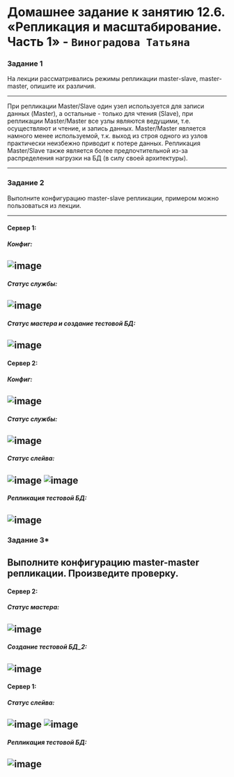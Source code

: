 # Домашнее задание к занятию 12.6. «Репликация и масштабирование. Часть 1» - `Виноградова Татьяна`

### Задание 1

На лекции рассматривались режимы репликации master-slave, master-master, опишите их различия.

--- 

При репликации Master/Slave один узел используется для записи данных (Master), а остальные - только для чтения (Slave),
при репликации Master/Master все узлы являются ведущими, т.е. осуществляют и чтение, и запись данных. 
Master/Master является намного менее используемой, т.к. выход из строя одного из узлов практически неизбежно приводит к потере данных.
Репликация Master/Slave также является более предпочтительной из-за распределения нагрузки на БД (в силу своей архитектуры).

---

### Задание 2

Выполните конфигурацию master-slave репликации, примером можно пользоваться из лекции.

---
#### Сервер 1:
##### Конфиг:
![image](https://user-images.githubusercontent.com/103531664/221381378-ee5b4611-c9ea-499e-aead-a169f83053e7.png)
---
##### Статус службы:
![image](https://user-images.githubusercontent.com/103531664/221381388-8810ba25-458f-42f8-8053-930c1005f235.png)
---
##### Статус мастера и создание тестовой БД:
![image](https://user-images.githubusercontent.com/103531664/221381429-15468c4c-8d49-4c7c-b718-3e09c1370b77.png)
---
#### Сервер 2:
##### Конфиг:
![image](https://user-images.githubusercontent.com/103531664/221381463-b70d4b23-19a9-43fa-9f06-935b2df75ef2.png)
---
##### Статус службы:
![image](https://user-images.githubusercontent.com/103531664/221381474-524c3d13-ccf1-4890-90a8-f04e458caf29.png)
---
##### Статус слейва:
![image](https://user-images.githubusercontent.com/103531664/221381644-6afafc71-2a40-44de-82f1-2297c2610306.png)
![image](https://user-images.githubusercontent.com/103531664/221381651-7e5398df-fc4c-47f9-b10f-9ce9465ddf18.png)
---
##### Репликация тестовой БД:
![image](https://user-images.githubusercontent.com/103531664/221381698-58e9fdb4-7192-4abe-a4a0-a04e40aa9964.png)
---

### Задание 3* 

Выполните конфигурацию master-master репликации. Произведите проверку.
---
#### Сервер 2:
##### Статус мастера:
![image](https://user-images.githubusercontent.com/103531664/221381802-21284ac8-8541-457a-b8f5-d2600d658f6f.png)
---
##### Создание тестовой БД_2:
![image](https://user-images.githubusercontent.com/103531664/221381858-9b5f1788-a2b0-4924-9065-b4c2e151a97f.png)
---
#### Сервер 1:
##### Статус слейва:
![image](https://user-images.githubusercontent.com/103531664/221381918-1bc35da5-73ba-4c9f-8e46-83ae52ce9909.png)
![image](https://user-images.githubusercontent.com/103531664/221381940-6d20af5a-871c-4967-81a3-12f84bc64ded.png)
--- 
##### Репликация тестовой БД:
![image](https://user-images.githubusercontent.com/103531664/221381978-fd7ce265-37f8-41e8-a3cc-6e21c5c075d3.png)
---
